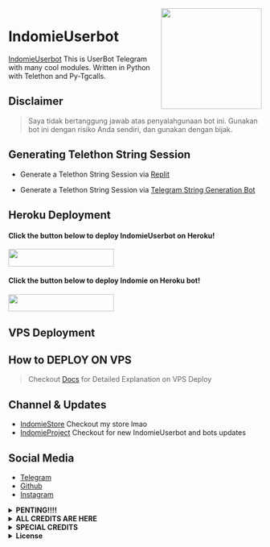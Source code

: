 <img src="https://telegra.ph/file/6400d5ad5b7d9fcb1fab0.jpg" align="right" width="200" height="200"/>

#  IndomieUserbot

[IndomieUserbot](https://github.com/IndomieGorengSatu/muciks) This is UserBot Telegram with many cool modules. Written in Python with Telethon and Py-Tgcalls.



##  Disclaimer


> Saya tidak bertanggung jawab atas penyalahgunaan bot ini.
> Gunakan bot ini dengan risiko Anda sendiri, dan gunakan dengan bijak.



##  Generating Telethon String Session

- Generate a Telethon String Session via [Replit](https://replit.com/@IndomieGenetik/Telegram-String?lite=1&outputonly=1)

- Generate a Telethon String Session via [Telegram String Generation Bot](https://t.me/IndomieStringBot)



##  Heroku Deployment

<h4>Click the button below to deploy IndomieUserbot on Heroku!</h4>
<a href="https://dashboard.heroku.com/new?template=https://github.com/IndomieGorengSatu/IndomieDeploy"><img src="https://img.shields.io/badge/Deploy%20To%20Heroku-black?style=flat&logo=heroku" width="210" height="34.45"/></a> 

<h4>Click the button below to deploy Indomie on Heroku bot!</h4>
<a href="https://telegram.dog/XTZ_HerokuBot?start=JiRsb25nIDIwMDkw"><img src="https://img.shields.io/badge/Deploy%20To%20Bot%20Heroku-blue?style=flat&logo=Telegram" width="210" height="34.45"/></a>



##  VPS Deployment

## How to DEPLOY ON VPS
> Checkout [Docs](https://telegra.ph/DEPLOY-ON-VPS-07-07) for Detailed Explanation on VPS Deploy



##  Channel & Updates 

- [IndomieStore](https://t.me/IndomieStore) Checkout my store lmao
- [IndomieProject](https://t.me/IndomieProject) Checkout for new IndomieUserbot and bots updates



## Social Media

- [Telegram](https://t.me/IndomieGenetik)
- [Github](https://github.com/IndomieGorengSatu)
- [Instagram](https://instagram.com/w1thmyluv)



</details>

<details>
<summary><b> PENTING!!!! </b></summary>
<br>

# BACA INI KONTOL🔥

*  KALO UDAH DI FROK DALEMAN NYA NANGAN DI GANTIK MEK NANTI EROR!
*  KALO LU CLONE BARU LU BOLEH GANTI YA KONTOL 
*  JANGAN LUPA KLICK STARNYA KONTOL🤗


</details>

<details>
<summary><b> ALL CREDITS ARE HERE </b></summary>
<br>

## © Credits
### JANGAN DI HAPUS CREDIT NYA YA KONTOL

🏆 **THANKS TO**
*   [Kyy](https://github.com/muhammadrizky16) :  Kyy - Userbot
*   [Pocong](https://github.com/poocong)      :  Pocong - Userbot (fix repo)
*   [IndomieGorengSatu](https://github.com/IndomieGorengSatu)    :  IndomieUserbot
*   DAN TERIMAKASIH KEPADA USERBOT LAINNYA


</details>

<details>
<summary><b> SPECIAL CREDITS </b></summary>
<br>

🏆 **BIG SHOUTOUT FOR MY SUHU**
*   [Abdul](https://github.com/DoellBarr) : (Helping me out how to fix pytgcalls)
*   [Risman](https://github.com/mrismanaziz)  :  Man - Userbot


</details>

<details>
<summary><b> License </b></summary>
<br>

## LICENSE
Licensed under [Raphielscape Public License](https://github.com/IndomieGorengSatu/IndomieUserbot/blob/IndomieUserbot/LICENSE) - Version 3, 29 June 2007
